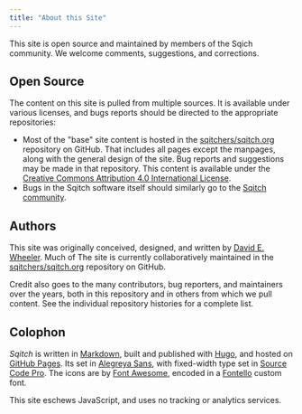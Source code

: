 ```yaml
---
title: "About this Site"
---
```


This site is open source and maintained by members of the Sqich community. We
welcome comments, suggestions, and corrections.

Open Source
-----------

The content on this site is pulled from multiple sources. It is available under
various licenses, and bugs reports should be directed to the appropriate
repositories:

*   Most of the "base" site content is hosted in the [sqitchers/sqitch.org]
    repository on GitHub. That includes all pages except the manpages, along
    with the general design of the site. Bug reports and suggestions may be made
    in that repository. This content is available under the [Creative Commons
    Attribution 4.0 International License].
*   Bugs in the Sqitch software itself should similarly go to the [Sqitch
    community].

Authors
-------

This site was originally conceived, designed, and written by [David E. Wheeler].
Much of The site is currently collaboratively maintained in the
[sqitchers/sqitch.org] repository on GitHub.

Credit also goes to the many contributors, bug reporters, and maintainers over
the years, both in this repository and in others from which we pull content. See
the individual repository histories for a complete list.

Colophon
--------

*Sqitch* is written in [Markdown], built and published with [Hugo], and hosted
on [GitHub Pages]. Its set in [Alegreya Sans], with fixed-width type set in
[Source Code Pro]. The icons are by [Font Awesome], encoded in a [Fontello]
custom font.

This site eschews JavaScript, and uses no tracking or analytics services.

[sqitchers/sqitch.org]: https://github.com/sqitchers/sqitch.org
[Creative Commons Attribution 4.0 International License]: http://creativecommons.org/licenses/by/4.0/
[Sqitch community]: /community/
[David E. Wheeler]: https://github.com/theory "David E. Wheeler on GitHub"
[GitHub Pages]: https://pages.github.com
[Markdown]: http://daringfireball.net/projects/markdown/
[Hugo]: https://gohugo.io
[Alegreya Sans]: https://www.huertatipografica.com/en/fonts/alegreya-sans-ht
[Source Code Pro]: https://github.com/adobe-fonts/source-code-pro
[Font Awesome]: https://fontawesome.com
[Fontello]: http://fontello.com "Fontello - icon fonts generator"
